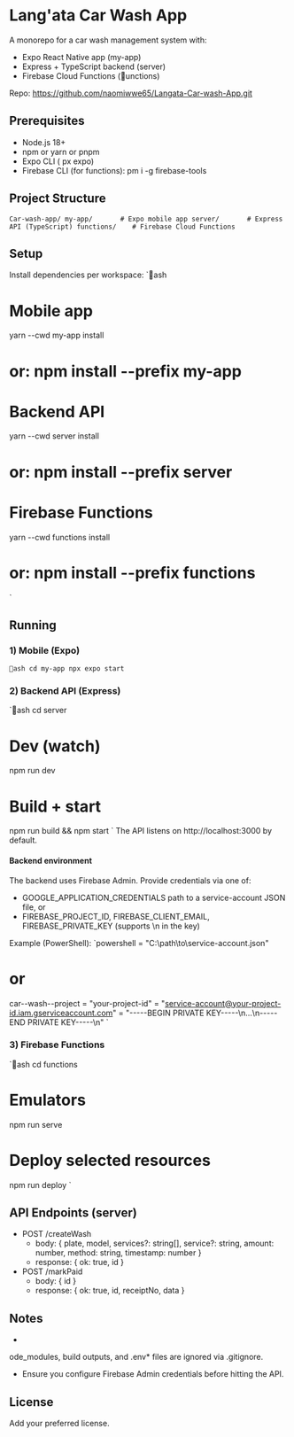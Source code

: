 ﻿# Lang'ata Car Wash App

A monorepo for a car wash management system with:
- Expo React Native app (my-app)
- Express + TypeScript backend (server)
- Firebase Cloud Functions (unctions)

Repo: https://github.com/naomiwwe65/Langata-Car-wash-App.git

## Prerequisites
- Node.js 18+
- npm or yarn or pnpm
- Expo CLI (
px expo)
- Firebase CLI (for functions): 
pm i -g firebase-tools

## Project Structure
`
Car-wash-app/
  my-app/       # Expo mobile app
  server/       # Express API (TypeScript)
  functions/    # Firebase Cloud Functions
`

## Setup
Install dependencies per workspace:
`ash
# Mobile app
yarn --cwd my-app install
# or: npm install --prefix my-app

# Backend API
yarn --cwd server install
# or: npm install --prefix server

# Firebase Functions
yarn --cwd functions install
# or: npm install --prefix functions
`

## Running
### 1) Mobile (Expo)
`ash
cd my-app
npx expo start
`

### 2) Backend API (Express)
`ash
cd server
# Dev (watch)
npm run dev
# Build + start
npm run build && npm start
`
The API listens on http://localhost:3000 by default.

#### Backend environment
The backend uses Firebase Admin. Provide credentials via one of:
- GOOGLE_APPLICATION_CREDENTIALS path to a service-account JSON file, or
- FIREBASE_PROJECT_ID, FIREBASE_CLIENT_EMAIL, FIREBASE_PRIVATE_KEY (supports \n in the key)

Example (PowerShell):
`powershell
 = "C:\\path\\to\\service-account.json"
# or
car--wash--project = "your-project-id"
 = "service-account@your-project-id.iam.gserviceaccount.com"
 = "-----BEGIN PRIVATE KEY-----\n...\n-----END PRIVATE KEY-----\n"
`

### 3) Firebase Functions
`ash
cd functions
# Emulators
npm run serve
# Deploy selected resources
npm run deploy
`

## API Endpoints (server)
- POST /createWash
  - body: { plate, model, services?: string[], service?: string, amount: number, method: string, timestamp: number }
  - response: { ok: true, id }
- POST /markPaid
  - body: { id }
  - response: { ok: true, id, receiptNo, data }

## Notes
- 
ode_modules, build outputs, and .env* files are ignored via .gitignore.
- Ensure you configure Firebase Admin credentials before hitting the API.

## License
Add your preferred license.
